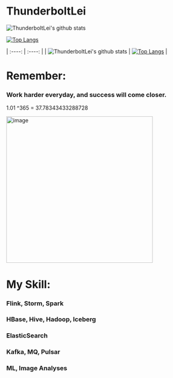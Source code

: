 # ThunderboltLei

![ThunderboltLei's github stats](https://github-readme-stats.vercel.app/api?username=ThunderboltLei&show_icons=true&theme=radical) 

[![Top Langs](https://github-readme-stats.vercel.app/api/top-langs/?username=ThunderboltLei&layout=compact)](https://github.com/ThunderboltLei/github-readme-stats)

| :----: | :----: |
|  ![ThunderboltLei's github stats](https://github-readme-stats.vercel.app/api?username=ThunderboltLei&show_icons=true&theme=radical)  | [![Top Langs](https://github-readme-stats.vercel.app/api/top-langs/?username=ThunderboltLei&layout=compact)](https://github.com/ThunderboltLei/github-readme-stats)  |

# Remember:
### Work harder everyday, and success will come closer.
1.01 ^365 = 37.78343433288728

<img width="387" alt="image" src="https://user-images.githubusercontent.com/6621022/154318789-782187a8-c348-4e11-aa7c-060f9ed9550d.png">


# My Skill:
###    Flink, Storm, Spark
###    HBase, Hive, Hadoop, Iceberg
###    ElasticSearch
###    Kafka, MQ, Pulsar
###    ML, Image Analyses
